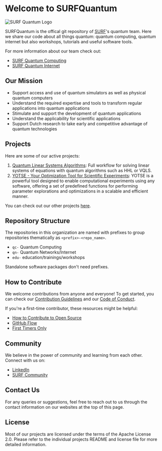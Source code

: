 # Welcome to SURFQuantum

![SURF Quantum Logo](https://avatars.githubusercontent.com/u/137903479?s=400&u=76d4ce819c6488cb689b7915ae0d5e26bbcfafb2&v=4)

SURFQuantum is the offical git repository of [SURF](https://www.surf.nl/)'s quantum team. Here we share our code about all things quantum: quantum computing, quantum internet but also workshops, tutorials and useful software tools.

For more information about our team check out:
- [SURF Quantum Computing](https://www.surf.nl/quantum-computing)
- [SURF Quantum Internet](https://www.surf.nl/quantum-internet)

## Our Mission
- Support access and use of quantum simulators as well as physical quantum computers
- Understand the required expertise and tools to transform regular applications into quantum applications
- Stimulate and support the development of quantum applications
- Understand the applicability for scientific applications
- Support Dutch research to take early and competitive advantage of quantum technologies

## Projects

Here are some of our active projects:

1. [Quantum Linear Systems Algorithms](https://github.com/SURFQuantum/qc-quantum-linear-systems): Full workflow for solving linear systems of equations with quantum algorithms such as HHL or VQLS.
2. [YOTSE - Your Optimization Tool for Scientific Experiments](https://github.com/SURFQuantum/yotse): YOTSE is a powerful tool designed to enable computational experiments using any software, offering a set of predefined functions for performing parameter explorations and optimizations in a scalable and efficient manner.

You can check out our other projects [here](https://github.com/orgs/SURFQuantum/repositories).

## Repository Structure

The repositories in this organization are named with prefixes to group repositories thematically as `<prefix>-<repo_name>`.
- `qc-` Quantum Computing
- `qn-` Quantum Networks/Internet
- `edu-` education/trainings/workshops
  
Standalone software packages don't need prefixes.

## How to Contribute

We welcome contributions from anyone and everyone! To get started, you can check our [Contribution Guidelines](contribution_guidelines.md) and our [Code of Conduct](contribution_guidelines.md).

If you're a first-time contributor, these resources might be helpful:

- [How to Contribute to Open Source](https://opensource.guide/how-to-contribute/)
- [GitHub Flow](https://guides.github.com/introduction/flow/)
- [First Timers Only](https://www.firsttimersonly.com/)

## Community

We believe in the power of community and learning from each other. Connect with us on:

- [LinkedIn](https://www.linkedin.com/company/surf)
- [SURF Community](https://communities.surf.nl/future-computing-and-networking)


## Contact Us

For any queries or suggestions, feel free to reach out to us through the contact information on our websites at the top of this page.

## License

Most of our projects are licensed under the terms of the Apache License 2.0. Please refer to the individual projects README and license file for more detailed information.
